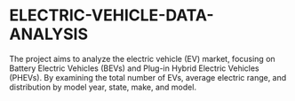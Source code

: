 # ELECTRIC-VEHICLE-DATA-ANALYSIS
The project aims to analyze the electric vehicle (EV) market, focusing on Battery Electric Vehicles (BEVs) and Plug-in Hybrid Electric Vehicles (PHEVs). By examining the total number of EVs, average electric range, and distribution by model year, state, make, and model.
